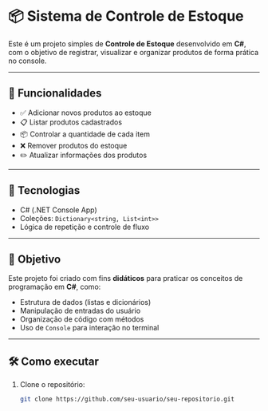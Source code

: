 # 📦 Sistema de Controle de Estoque

Este é um projeto simples de **Controle de Estoque** desenvolvido em **C#**, com o objetivo de registrar, visualizar e organizar produtos de forma prática no console.

---

## 🧾 Funcionalidades

- ✅ Adicionar novos produtos ao estoque  
- 📋 Listar produtos cadastrados  
- 📦 Controlar a quantidade de cada item  
- ❌ Remover produtos do estoque  
- ✏️ Atualizar informações dos produtos  

---

## 🚀 Tecnologias

- C# (.NET Console App)  
- Coleções: `Dictionary<string, List<int>>`  
- Lógica de repetição e controle de fluxo  

---

## 🎯 Objetivo

Este projeto foi criado com fins **didáticos** para praticar os conceitos de programação em **C#**, como:

- Estrutura de dados (listas e dicionários)  
- Manipulação de entradas do usuário  
- Organização de código com métodos  
- Uso de `Console` para interação no terminal  

---

## 🛠️ Como executar

1. Clone o repositório:
   ```bash
   git clone https://github.com/seu-usuario/seu-repositorio.git
